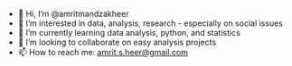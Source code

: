 - 👋 Hi, I’m @amritmandzakheer
- 👀 I’m interested in data, analysis, research - especially on social issues
- 🌱 I’m currently learning data analysis, python, and statistics
- 💞️ I’m looking to collaborate on easy analysis projects
- 📫 How to reach me: amrit.s.heer@gmail.com

<!---
amritmandzakheer/amritmandzakheer is a ✨ special ✨ repository because its `README.md` (this file) appears on your GitHub profile.
You can click the Preview link to take a look at your changes.
--->
